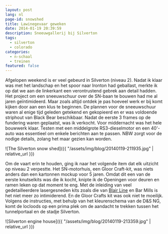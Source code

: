 ```yaml
---
layout: post
lang: nl
page-id: snowshed
title: Lawinegevaar geweken
date: 2014-01-19 20:39:59
description: Sneeuwgallerij bij Silverton
tags:
  - silverton
  - colorado
categories:
  - n-schaal
  - treinen
featured: false
---
```


Afgelopen weekend is er veel gebeurd in Silverton (niveau 2). Nadat ik klaar was met het landschap en het spoor naar Ironton had geballast, merkte ik op dat we aan de linkerkant een verontrustend gebrek aan detail hadden. Het project om een sneeuwschuur over de SN-baan te bouwen had me al jaren geïntimideerd. Maar zoals altijd ontdek je pas hoeveel werk er bij komt kijken door aan een klus te beginnen. De plannen voor de sneeuwschuur waren al enige tijd geleden getekend en gekopieerd en er was voldoende striphout van Black Bear beschikbaar. Nadat de eerste 3 frames op de fundering waren geplaatst, was ik verkocht. Voor middernacht was het hele bouwwerk klaar. Testen met een middelgrote RS3-dieselmotor en een 40'-auto was essentieel om enkele berichten aan te passen. NBW zorgt voor de nodige details, zolang het maar gezien kan worden.

![The Silverton snow shed]({{ "/assets/img/blog/20140119-211935.jpg" | relative_url }})

Om de vaart erin te houden, ging ik naar het volgende item dat elk uitzicht op niveau 2 verpestte. Het SN-motorhuis, een Gloor Craft-kit, was niets anders dan een kartonnen mockup voor 5 jaren. Omdat dit een van de eerste knutselkits was die ik kocht, knipte ik de Openingen voor deuren en ramen leken op dat moment te eng. Met de inleiding van veel gedetailleerdere lasergesneden kits zoals die van [Blair Line](https://www.blairline.com/) en Bar Mills is het niet meer zo intimiderend. En de Gloor Crafts kit was ook niet te moeilijk. Volgens de instructies, met behulp van het kleurenschema van de D&S NG, komt de locloods op een prima plek om de aandacht te trekken tussen het tunnelportaal en de stadje Silverton.

![Silverton engine house]({{ "/assets/img/blog/20140119-213359.jpg" | relative_url }})
